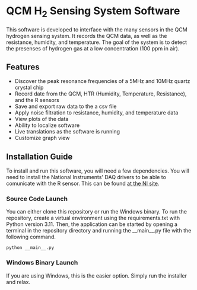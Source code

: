 # QCM H<sub>2</sub> Sensing System Software
This software is developed to interface with the many sensors in the QCM hydrogen sensing system. It records the QCM data, as well as the resistance, humidity, and temperature. The goal of the system is to detect the presenses of hydrogen gas at a low concentration (100 ppm in air).

## Features
- Discover the peak resonance frequencies of a 5MHz and 10MHz quartz crystal chip
- Record date from the QCM, HTR (Humidity, Temperature, Resistance), and the R sensors
- Save and export raw data to the a csv file
- Apply noise filtration to resistance, humidity, and temperature data
- View plots of the data
- Ability to localize software
- Live translations as the software is running
- Customize graph view

## Installation Guide
To install and run this software, you will need a few dependencies. You will need to install the National Instruments' DAQ drivers to be able to comunicate with the R sensor. This can be found <a href=https://www.ni.com/en/support/downloads/drivers/download.ni-daq-mx.html>at the NI site</a>.

### Source Code Launch
You can either clone this repository or run the Windows binary. To run the repository, create a virtual environment using the requirements.txt with Python version 3.11. Then, the application can be started by opening a terminal in the repository directory and running the \_\_main\_\_.py file with the following command.

`python __main__.py`

### Windows Binary Launch
If you are using Windows, this is the easier option. Simply run the installer and relax.